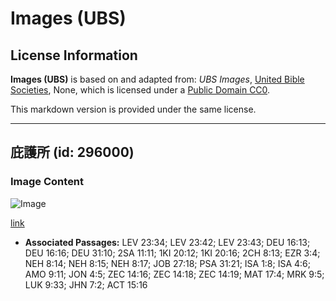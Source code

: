 # Images (UBS)

## License Information

**Images (UBS)** is based on and adapted from: _UBS Images_, [United Bible Societies](https://unitedbiblesocieties.org/), None, which is licensed under a [Public Domain CC0](https://creativecommons.org/public-domain/cc0/).

This markdown version is provided under the same license.



--------------------------------

## 庇護所 (id: 296000)

### Image Content

![Image](https://cdn.aquifer.bible/aquifer-content/resources/Media/WEB-0434_shelter.jpg)

[link](https://cdn.aquifer.bible/aquifer-content/resources/Media/WEB-0434_shelter.jpg)

* **Associated Passages:** LEV 23:34; LEV 23:42; LEV 23:43; DEU 16:13; DEU 16:16; DEU 31:10; 2SA 11:11; 1KI 20:12; 1KI 20:16; 2CH 8:13; EZR 3:4; NEH 8:14; NEH 8:15; NEH 8:17; JOB 27:18; PSA 31:21; ISA 1:8; ISA 4:6; AMO 9:11; JON 4:5; ZEC 14:16; ZEC 14:18; ZEC 14:19; MAT 17:4; MRK 9:5; LUK 9:33; JHN 7:2; ACT 15:16

